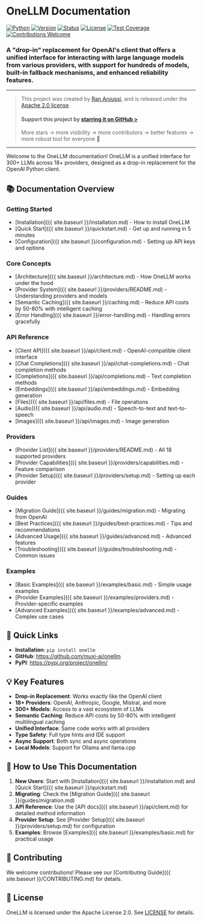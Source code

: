 # OneLLM Documentation

[![Python](https://img.shields.io/badge/python-3.10%2B-blue)](https://pypi.python.org/pypi/onellm)
[![Version](https://img.shields.io/pypi/v/onellm.svg?maxAge=60)](https://pypi.python.org/pypi/onellm)
[![Status](https://img.shields.io/pypi/status/onellm.svg?maxAge=60)](https://pypi.python.org/pypi/onellm)
[![License](https://img.shields.io/badge/License-Apache%202.0-blue.svg)](https://opensource.org/licenses/Apache-2.0)
[![Test Coverage](https://img.shields.io/badge/coverage-96%25-brightgreen)](https://github.com/muxi-ai/onellm)
&nbsp;
[![Contributions Welcome](https://img.shields.io/badge/contributions-welcome-brightgreen.svg)](./CONTRIBUTING.md)

### A "drop-in" replacement for OpenAI's client that offers a unified interface for interacting with large language models from various providers,  with support for hundreds of models, built-in fallback mechanisms, and enhanced reliability features.

---

> This project was created by [Ran Aroussi](https://x.com/aroussi), and is released under the [Apache 2.0 license](https://github.com/muxi-ai/onellm/blob/main/LICENSE).
>
> #### Support this project by [starring it on GitHub >](https://github.com/muxi-ai/onellm)
> More stars → more visibility → more contributors → better features → more robust tool for everyone 🎉

---

Welcome to the OneLLM documentation! OneLLM is a unified interface for 300+ LLMs across 18+ providers, designed as a drop-in replacement for the OpenAI Python client.

## 📚 Documentation Overview

### Getting Started

- [Installation]({{ site.baseurl }}/installation.md) - How to install OneLLM
- [Quick Start]({{ site.baseurl }}/quickstart.md) - Get up and running in 5 minutes
- [Configuration]({{ site.baseurl }}/configuration.md) - Setting up API keys and options

### Core Concepts

- [Architecture]({{ site.baseurl }}/architecture.md) - How OneLLM works under the hood
- [Provider System]({{ site.baseurl }}/providers/README.md) - Understanding providers and models
- [Semantic Caching]({{ site.baseurl }}/caching.md) - Reduce API costs by 50-80% with intelligent caching
- [Error Handling]({{ site.baseurl }}/error-handling.md) - Handling errors gracefully

### API Reference

- [Client API]({{ site.baseurl }}/api/client.md) - OpenAI-compatible client interface
- [Chat Completions]({{ site.baseurl }}/api/chat-completions.md) - Chat completion methods
- [Completions]({{ site.baseurl }}/api/completions.md) - Text completion methods
- [Embeddings]({{ site.baseurl }}/api/embeddings.md) - Embedding generation
- [Files]({{ site.baseurl }}/api/files.md) - File operations
- [Audio]({{ site.baseurl }}/api/audio.md) - Speech-to-text and text-to-speech
- [Images]({{ site.baseurl }}/api/images.md) - Image generation

### Providers

- [Provider List]({{ site.baseurl }}/providers/README.md) - All 18 supported providers
- [Provider Capabilities]({{ site.baseurl }}/providers/capabilities.md) - Feature comparison
- [Provider Setup]({{ site.baseurl }}/providers/setup.md) - Setting up each provider

### Guides

- [Migration Guide]({{ site.baseurl }}/guides/migration.md) - Migrating from OpenAI
- [Best Practices]({{ site.baseurl }}/guides/best-practices.md) - Tips and recommendations
- [Advanced Usage]({{ site.baseurl }}/guides/advanced.md) - Advanced features
- [Troubleshooting]({{ site.baseurl }}/guides/troubleshooting.md) - Common issues

### Examples

- [Basic Examples]({{ site.baseurl }}/examples/basic.md) - Simple usage examples
- [Provider Examples]({{ site.baseurl }}/examples/providers.md) - Provider-specific examples
- [Advanced Examples]({{ site.baseurl }}/examples/advanced.md) - Complex use cases

## 🚀 Quick Links

- **Installation**: `pip install onellm`
- **GitHub**: https://github.com/muxi-ai/onellm
- **PyPI**: https://pypi.org/project/onellm/

## 💡 Key Features

- **Drop-in Replacement**: Works exactly like the OpenAI client
- **18+ Providers**: OpenAI, Anthropic, Google, Mistral, and more
- **300+ Models**: Access to a vast ecosystem of LLMs
- **Semantic Caching**: Reduce API costs by 50-80% with intelligent multilingual caching
- **Unified Interface**: Same code works with all providers
- **Type Safety**: Full type hints and IDE support
- **Async Support**: Both sync and async operations
- **Local Models**: Support for Ollama and llama.cpp

## 📖 How to Use This Documentation

1. **New Users**: Start with [Installation]({{ site.baseurl }}/installation.md) and [Quick Start]({{ site.baseurl }}/quickstart.md)
2. **Migrating**: Check the [Migration Guide]({{ site.baseurl }}/guides/migration.md)
3. **API Reference**: Use the [API docs]({{ site.baseurl }}/api/client.md) for detailed method information
4. **Provider Setup**: See [Provider Setup]({{ site.baseurl }}/providers/setup.md) for configuration
5. **Examples**: Browse [Examples]({{ site.baseurl }}/examples/basic.md) for practical usage

## 🤝 Contributing

We welcome contributions! Please see our [Contributing Guide]({{ site.baseurl }}/CONTRIBUTING.md) for details.

## 📝 License

OneLLM is licensed under the Apache License 2.0. See [LICENSE](../LICENSE) for details.
